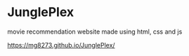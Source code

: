 # JunglePlex
movie recommendation website made using html, css and js

https://mg8273.github.io/JunglePlex/
